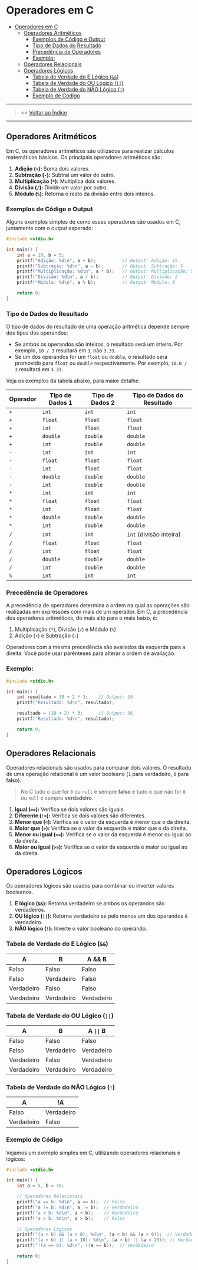 # Operadores em C

- [Operadores em C](#operadores-em-c)
  - [Operadores Aritméticos](#operadores-aritméticos)
    - [Exemplos de Código e Output](#exemplos-de-código-e-output)
    - [Tipo de Dados do Resultado](#tipo-de-dados-do-resultado)
    - [Precedência de Operadores](#precedência-de-operadores)
    - [Exemplo:](#exemplo)
  - [Operadores Relacionais](#operadores-relacionais)
  - [Operadores Lógicos](#operadores-lógicos)
    - [Tabela de Verdade do E Lógico (`&&`)](#tabela-de-verdade-do-e-lógico-)
    - [Tabela de Verdade do OU Lógico (`||`)](#tabela-de-verdade-do-ou-lógico-)
    - [Tabela de Verdade do NÃO Lógico (`!`)](#tabela-de-verdade-do-não-lógico-)
    - [Exemplo de Código](#exemplo-de-código)


----------
> << [Voltar ao Índice](README.md)
----------

## Operadores Aritméticos

Em C, os operadores aritméticos são utilizados para realizar cálculos matemáticos básicos. Os principais operadores aritméticos são:

1. **Adição (`+`):** Soma dois valores.
2. **Subtração (`-`):** Subtrai um valor de outro.
3. **Multiplicação (`*`):** Multiplica dois valores.
4. **Divisão (`/`):** Divide um valor por outro.
5. **Módulo (`%`):** Retorna o resto da divisão entre dois inteiros.

### Exemplos de Código e Output

Alguns exemplos simples de como esses operadores são usados em C, juntamente com o output esperado:

```c
#include <stdio.h>

int main() {
    int a = 10, b = 5;
    printf("Adição: %d\n", a + b);          // Output: Adição: 15
    printf("Subtração: %d\n", a - b);       // Output: Subtração: 5
    printf("Multiplicação: %d\n", a * b);   // Output: Multiplicação: 50
    printf("Divisão: %d\n", a / b);         // Output: Divisão: 2
    printf("Módulo: %d\n", a % b);          // Output: Módulo: 0

    return 0;
}
```

### Tipo de Dados do Resultado

O tipo de dados do resultado de uma operação aritmética depende sempre dos tipos dos operandos:

- Se ambos os operandos são inteiros, o resultado será um inteiro. Por exemplo, `10 / 3` resultará em `3`, não `3.33`.
- Se um dos operandos for um `float` ou `double`, o resultado será promovido para `float` ou `double` respectivamente. Por exemplo, `10.0 / 3` resultará em `3.33`.

Veja os exemplos da tabela abaixo, para maior detalhe.

| Operador | Tipo de Dados 1 | Tipo de Dados 2 | Tipo de Dados do Resultado |
|----------|-----------------|-----------------|----------------------------|
| `+`      | `int`           | `int`           | `int`                      |
| `+`      | `float`         | `float`         | `float`                    |
| `+`      | `int`           | `float`         | `float`                    |
| `+`      | `double`        | `double`        | `double`                   |
| `+`      | `int`           | `double`        | `double`                   |
| `-`      | `int`           | `int`           | `int`                      |
| `-`      | `float`         | `float`         | `float`                    |
| `-`      | `int`           | `float`         | `float`                    |
| `-`      | `double`        | `double`        | `double`                   |
| `-`      | `int`           | `double`        | `double`                   |
| `*`      | `int`           | `int`           | `int`                      |
| `*`      | `float`         | `float`         | `float`                    |
| `*`      | `int`           | `float`         | `float`                    |
| `*`      | `double`        | `double`        | `double`                   |
| `*`      | `int`           | `double`        | `double`                   |
| `/`      | `int`           | `int`           | `int` (divisão inteira)    |
| `/`      | `float`         | `float`         | `float`                    |
| `/`      | `int`           | `float`         | `float`                    |
| `/`      | `double`        | `double`        | `double`                   |
| `/`      | `int`           | `double`        | `double`                   |
| `%`      | `int`           | `int`           | `int`                      |


### Precedência de Operadores

A precedência de operadores determina a ordem na qual as operações são realizadas em expressões com mais de um operador. Em C, a precedência dos operadores aritméticos, do mais alto para o mais baixo, é:

1. Multiplicação (`*`), Divisão (`/`) e Módulo (`%`)
2. Adição (`+`) e Subtração (`-`)

Operadores com a mesma precedência são avaliados da esquerda para a direita. Você pode usar parênteses para alterar a ordem de avaliação.

### Exemplo:

```c
#include <stdio.h>

int main() {
    int resultado = 10 + 2 * 3;    // Output: 16
    printf("Resultado: %d\n", resultado);

    resultado = (10 + 2) * 3;      // Output: 36
    printf("Resultado: %d\n", resultado);

    return 0;
}
```

## Operadores Relacionais

Operadores relacionais são usados para comparar dois valores. O resultado de uma operação relacional é um valor booleano (`1` para verdadeiro, `0` para falso). 

>No C tudo o que for `0` ou `null` é sempre **falso** e tudo o que não for `0` ou `null` é sempre **verdadeiro**.

1. **Igual (`==`):** Verifica se dois valores são iguais.
2. **Diferente (`!=`):** Verifica se dois valores são diferentes.
3. **Menor que (`<`):** Verifica se o valor da esquerda é menor que o da direita.
4. **Maior que (`>`):** Verifica se o valor da esquerda é maior que o da direita.
5. **Menor ou igual (`<=`):** Verifica se o valor da esquerda é menor ou igual ao da direita.
6. **Maior ou igual (`>=`):** Verifica se o valor da esquerda é maior ou igual ao da direita.

## Operadores Lógicos

Os operadores lógicos são usados para combinar ou inverter valores booleanos.

1. **E lógico (`&&`):** Retorna verdadeiro se ambos os operandos são verdadeiros.
2. **OU lógico (`||`):** Retorna verdadeiro se pelo menos um dos operandos é verdadeiro.
3. **NÃO lógico (`!`):** Inverte o valor booleano do operando.


### Tabela de Verdade do E Lógico (`&&`)

| A     | B     | A && B |
|-------|-------|--------|
| Falso | Falso | Falso  |
| Falso | Verdadeiro | Falso  |
| Verdadeiro | Falso | Falso  |
| Verdadeiro | Verdadeiro | Verdadeiro |

### Tabela de Verdade do OU Lógico (`||`)

| A     | B     | A `\|\|` B |
|-------|-------|----------|
| Falso | Falso | Falso    |
| Falso | Verdadeiro | Verdadeiro |
| Verdadeiro | Falso | Verdadeiro |
| Verdadeiro | Verdadeiro | Verdadeiro |

### Tabela de Verdade do NÃO Lógico (`!`)

| A     | !A    |
|-------|-------|
| Falso | Verdadeiro |
| Verdadeiro | Falso  |

### Exemplo de Código

Vejamos um exemplo simples em C, utilizando operadores relacionais e lógicos:

```c
#include <stdio.h>

int main() {
    int a = 5, b = 10;

    // Operadores Relacionais
    printf("a == b: %d\n", a == b);  // Falso
    printf("a != b: %d\n", a != b);  // Verdadeiro
    printf("a < b: %d\n", a < b);    // Verdadeiro
    printf("a > b: %d\n", a > b);    // Falso

    // Operadores Lógicos
    printf("(a < b) && (a > 0): %d\n", (a < b) && (a > 0));  // Verdadeiro
    printf("(a > b) || (a < 10): %d\n", (a > b) || (a < 10)); // Verdadeiro
    printf("!(a == b): %d\n", !(a == b));  // Verdadeiro

    return 0;
}
```


